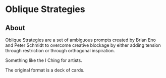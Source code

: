 # Oblique Strategies

## About

Oblique Strategies are a set of ambiguous prompts created by Brian Eno and Peter Schmidt to overcome creative blockage by either adding tension through restriction or through orthogonal inspiration.

Something like the I Ching for artists.

The original format is a deck of cards.
